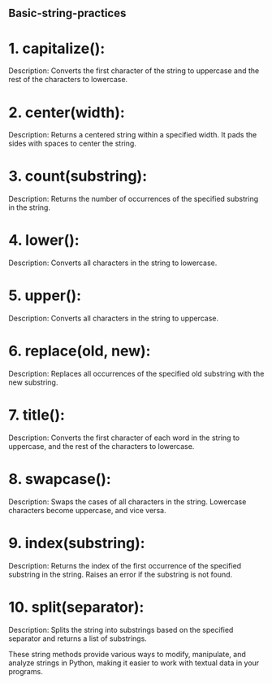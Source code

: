 ## Basic-string-practices
# 1. capitalize():
Description: Converts the first character of the string to uppercase and the rest of the characters to lowercase.
# 2. center(width):
Description: Returns a centered string within a specified width. It pads the sides with spaces to center the string.
# 3. count(substring):
Description: Returns the number of occurrences of the specified substring in the string.
# 4. lower():
Description: Converts all characters in the string to lowercase.
# 5. upper():
Description: Converts all characters in the string to uppercase.
# 6. replace(old, new):
Description: Replaces all occurrences of the specified old substring with the new substring.
# 7. title():
Description: Converts the first character of each word in the string to uppercase, and the rest of the characters to lowercase.
# 8. swapcase():
Description: Swaps the cases of all characters in the string. Lowercase characters become uppercase, and vice versa.
# 9. index(substring):
Description: Returns the index of the first occurrence of the specified substring in the string. Raises an error if the substring is not found.
# 10. split(separator):
Description: Splits the string into substrings based on the specified separator and returns a list of substrings.


These string methods provide various ways to modify, manipulate, and analyze strings in Python, making it easier to work with textual data in your programs.
